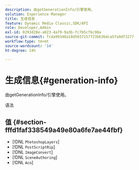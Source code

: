 ```yaml
---
description: 由getGenerationInfo/引擎使用。
solution: Experience Manager
title: 生成信息
feature: Dynamic Media Classic,SDK/API
role: Developer,Admin
exl-id: 0293d28e-a023-4a79-9a3b-fc7b5cfbc98a
source-git-commit: fcda99340a18d5037157723bb3bdca5fa9df3277
workflow-type: tm+mt
source-wordcount: '14'
ht-degree: 14%

---
```


# 生成信息{#generation-info}

由getGenerationInfo/引擎使用。

语法

## 值 {#section-fffd1faf338549a49e80a6fe7ae44fbf}

* [!DNL `PhotoshopLayers`]
* [!DNL `PostScriptRip`]
* [!DNL `ImageConvert`]
* [!DNL `SceneAuthoring`]
* [!DNL `Aco`]
